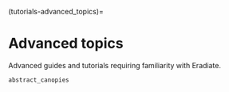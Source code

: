 (tutorials-advanced_topics)=

Advanced topics
===============

Advanced guides and tutorials requiring familiarity with Eradiate.

```{nbgallery}
abstract_canopies
```